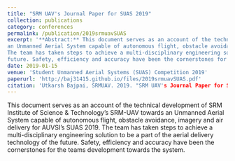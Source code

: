 ```yaml
---
title: "SRM UAV's Journal Paper for SUAS 2019"
collection: publications
category: conferences
permalink: /publication/2019srmuavSUAS
excerpt: '**Abstract:** This document serves as an account of the technical development of SRM Institute of Science & Technology’s SRM-UAV towards
an Unmanned Aerial System capable of autonomous flight, obstacle avoidance, imagery and air delivery for AUVSI’s SUAS 2019.
The team has taken steps to achieve a multi-disciplinary engineering solution to be a part of the aerial delivery technology of the
future. Safety, efficiency and accuracy have been the cornerstones for the teams development towards the system.'
date: 2019-01-15
venue: 'Student Unmanned Aerial Systems (SUAS) Competition 2019'
paperurl: 'http://baj31415.github.io/files/2019srmuavSUAS.pdf'
citation: 'Utkarsh Bajpai, SRMUAV. 2019. "SRM UAV's Journal Paper for SUAS 2019". At the Student Unmanned Aerial Systems (SUAS) Competition 2019, Maryland, MD, USA.'
---
```


This document serves as an account of the technical development of SRM Institute of Science & Technology’s SRM-UAV towards
an Unmanned Aerial System capable of autonomous flight, obstacle avoidance, imagery and air delivery for AUVSI’s SUAS 2019.
The team has taken steps to achieve a multi-disciplinary engineering solution to be a part of the aerial delivery technology of the
future. Safety, efficiency and accuracy have been the cornerstones for the teams development towards the system.
